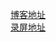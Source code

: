 [博客地址](https://blog.csdn.net/Z_J_Q_/article/details/80498392)  
[录屏地址](https://v.qq.com/x/page/f0670hwzr0b.html)
